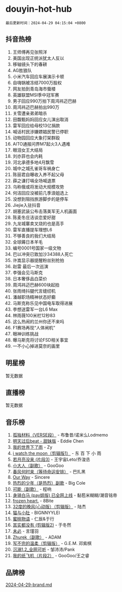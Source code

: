 # douyin-hot-hub

`最后更新时间：2024-04-29 04:15:04 +0800`

## 抖音热榜

1. 王师傅再见张照洋
1. 美国出现正统派犹太人反以
1. 移轴镜头下的春耕
1. AG胜狼队
1. 小米汽车回应车展演示卡顿
1. 自嗨锅被冻结7000万股权
1. 网友拍到青岛海市蜃楼
1. 英雄联盟MSI季中冠军赛
1. 男子回应990万拍下周鸿祎迈巴赫
1. 周鸿祎迈巴赫拍出990万
1. 关雪遭亲弟弟暗杀
1. 田馥甄妈妈回应女儿演出取消
1. 雷军回应给母校13亿捐款
1. 喊话村民涉嫌嫖娼民警已停职
1. 动物园回应大象打架群殴
1. AITO通报问界M7起火3人遇难
1. 眼泪女王大结局
1. 刘亦菲也会内耗
1. 河北承德多地4月飘雪
1. 城中之城孔雀哥车祸身亡
1. 陈丽君自曝收入养不起父母
1. 薛之谦打嗝全场喊退票
1. 乌称俄或将发动大规模攻势
1. 何洁回应没被前几季浪姐选上
1. 没想到阻挡旅游脚步的是停车
1. Jiejie入驻抖音
1. 胡塞武装公布击落美军无人机画面
1. 陈麦冬庄洁谈恋爱好甜
1. 九龙城寨卖叉烧的也是高手
1. 雷军直播提车理想L6
1. 不够善良的我们大结局
1. 全球薅日本羊毛
1. 编号0001号国家一级文物
1. 巴以冲突已致加沙34388人死亡
1. 许嵩显示器提醒粉丝别抢拍
1. 赵雷 最后一次巡演
1. 李强会见马斯克
1. 日本奢侈品白菜价
1. 周鸿祎迈巴赫600块起拍
1. 张雨绮抖腿代言缝纫机
1. 潘越职场精神状态好癫
1. 马斯克称乐见中国电车取得进展
1. 李想送雷军一台L6 Max
1. 林雨薇100米栏12秒83
1. 这么热闹的兰州你还不来吗
1. F1赛场再现“人体闸机”
1. 眼神训练挑战
1. 曝马斯克将讨论FSD相关事宜
1. 一不小心掉进莫奈的画里

## 明星榜

暂无数据

## 直播榜

暂无数据

## 音乐榜

1. [孤独材料（VERSE段）](https://sf5-hl-cdn-tos.douyinstatic.com/obj/tos-cn-ve-2774/ocX7glDNHYlwFeYrGQfBZoThtvPWy8tCCEBGKQ) - 布鲁昔/诺米么Lodmemo
1. [明天过后beat - 甜妹版](https://sf3-cdn-tos.douyinstatic.com/obj/tos-cn-ve-2774/osMLYeeoMm04CZyaI91XUDF8OzLRLgePKALGHI) - Eddie Chen
1. [我的世界下了雨](https://sf3-cdn-tos.douyinstatic.com/obj/tos-cn-ve-2774/o85sBiwXIByH9bWIMAEEOoiQ1o1m9Afn15BspE) - Zy
1. [i watch the moon（剪辑版1）](https://sf5-hl-cdn-tos.douyinstatic.com/obj/tos-cn-ve-2774/o0I9mSChzHZANMJIEBfkCQzzg6N5WAcVtqft9P) - 东 百 下 小 雨
1. [若月亮没来 (片段3)](https://sf3-cdn-tos.douyinstatic.com/obj/tos-cn-ve-2774/okfyEUsGW1B1ovJi5JiN9IjvAT2lMwA054GoEB) - 王宇宙Leto/乔浚丞
1. [小大人（副歌）](https://sf27-cdn-tos.douyinstatic.com/obj/tos-cn-ve-2774/oIhaDwehWhLFsVIG7QIICLLazDNGJAGg5geeb4) - GooGoo
1. [春风何时来（等待命运安排）](https://sf5-hl-cdn-tos.douyinstatic.com/obj/tos-cn-ve-2774/oICBNbD3gelMfB4WgiD1KI2jQtXZE2FgHLwtsl) - 巴扎黑
1. [Our Way](https://sf5-hl-cdn-tos.douyinstatic.com/obj/tos-cn-ve-2774/o8tPEkQgQNCe0DPeFwZzYrbqLlnzBBrYidWkEZ) - Sincere
1. [热烈的少年（是热烈）副歌](https://sf5-hl-cdn-tos.douyinstatic.com/obj/tos-cn-ve-2774/owVNI0CLDAUMtSz6TEYvfFBFL4UDFFhLfgK8fa) - Big Cole
1. [可能（副歌）](https://sf5-hl-cdn-tos.douyinstatic.com/obj/tos-cn-ve-2774/cde1731888894259b333569393c2fb51) - 程响
1. [身骑白马 (pay姐版) 已全网上线](https://sf5-hl-cdn-tos.douyinstatic.com/obj/tos-cn-ve-2774/oQLO5ZgLsFkaDhdIIveF2zUCgfweY0gWaH4AQG) - 黏苞米糊糊/潮音铭帝
1. [frozen heart.](https://sf3-cdn-tos.douyinstatic.com/obj/tos-cn-ve-2774/oIIWJfyjIACZA9zQMtnJ6hQQhFC4vhCupoRBsO) - 8Bite
1. [32度的晚风(心动版）（剪辑版）](https://sf6-cdn-tos.douyinstatic.com/obj/tos-cn-ve-2774/owNyabsyWdzUulxhoJfK8IBXgp0UMQAHpvGh2B) - 陆杰
1. [猫与小肚](https://sf5-hl-cdn-tos.douyinstatic.com/obj/tos-cn-ve-2774/osZeoClMECgK8DYl6VebABgbchEtPYQjZEnRtd) - BIGNNYYLEI
1. [蜜桃物语](https://sf5-hl-cdn-tos.douyinstatic.com/obj/tos-cn-ve-2774/oIhOSCZtIACtYU4XQkngiW9kCBfVD1Fz9IYeqL) - 仁辰&于行
1. [其实都没有 (剪辑版2)](https://sf5-hl-cdn-tos.douyinstatic.com/obj/tos-cn-ve-2774/oEBNQenHZtBhxYjGgUDQk0BCHTigQafgFlbQ7k) - 于冬然
1. [未必](https://sf3-cdn-tos.douyinstatic.com/obj/tos-cn-ve-2774/ogntQMFnKQDZUgTCYuJgfLEtleYZZFxBQqhhFB) - 言瑾羽
1. [Zhurek（副歌）](https://sf5-hl-cdn-tos.douyinstatic.com/obj/tos-cn-ve-2774/ooQm8FBZQDlf0btEYgVpCcSCQfrdJGBEKZYBGS) - ADAM
1. [写不完的温柔（剪辑版）](https://sf5-hl-cdn-tos.douyinstatic.com/obj/tos-cn-ve-2774/oYBzzZQJ233GfwkemJJffAIWgeIYrjZfWhHTcG) - G.E.M. 邓紫棋
1. [沉溺1.2_全网可听](https://sf5-hl-cdn-tos.douyinstatic.com/obj/tos-cn-ve-2774/ok2QoiBqsWAX9McZmWiI9gAB0EzwD4Xj6yfmtH) - 邹沛沛/Pank
1. [我的纸飞机（片段2）](https://sf5-hl-cdn-tos.douyinstatic.com/obj/tos-cn-ve-2774/oM2ZrKcg2CD5AeRB2gkeXOFB1IxAGJdZPazYHf) - GooGoo/王之睿

## 品牌榜

[2024-04-29-brand.md](2024-04-29-brand.md)
